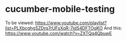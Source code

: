 # cucumber-mobile-testing
To be viewed: https://www.youtube.com/playlist?list=PLXbcghgSZDrq7rUFsXoR-7idS4DFTOqKO
And this: https://www.youtube.com/watch?v=ZXTQq4QbuwE
